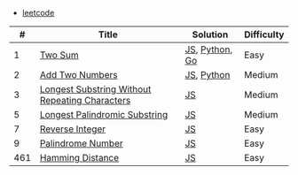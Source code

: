 - [leetcode](https://leetcode.com/)

| # | Title | Solution | Difficulty |
|---| ----- | -------- | ---------- |
|1|[Two Sum](https://leetcode.com/problems/two-sum/description/)|[JS](./js/two-sum.js), [Python](./py/two-sum.py), [Go](./go/two-sum.go)|Easy|
|2|[Add Two Numbers](https://leetcode.com/problems/add-two-numbers/description/)|[JS](./js/add-two-numbers.js), [Python](./py/add-two-numbers.py)|Medium|
|3|[Longest Substring Without Repeating Characters](https://leetcode.com/problems/longest-substring-without-repeating-characters/description/)|[JS](./js/longest-substring-without-repeating-characters.js)|Medium|
|5|[Longest Palindromic Substring](https://leetcode.com/problems/longest-palindromic-substring/description/)|[JS](./js/Longest-Palindromic-Substring.js)|Medium|
|7|[Reverse Integer](https://leetcode.com/problems/reverse-integer/description/)|[JS](./js/reverse-integer.js)|Easy|
|9|[Palindrome Number](https://leetcode.com/problems/palindrome-number/description/)|[JS](./js/palindrome-number.js)|Easy|
|461|[Hamming Distance](https://leetcode.com/problems/hamming-distance/description/)|[JS](./js/hamming-distance.js)|Easy|
